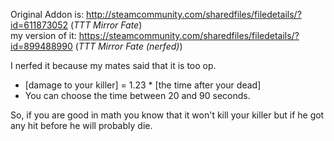 Original Addon is: http://steamcommunity.com/sharedfiles/filedetails/?id=611873052 (_TTT Mirror Fate_)          
my version of it: https://steamcommunity.com/sharedfiles/filedetails/?id=899488990 (_TTT Mirror Fate (nerfed)_)

I nerfed it because my mates said that it is too op.

- [damage to your killer] = 1.23 * [the time after your dead]
- You can choose the time between 20 and 90 seconds.

So, if you are good in math you know that it won't kill your killer but if he got any hit before he will probably die.
